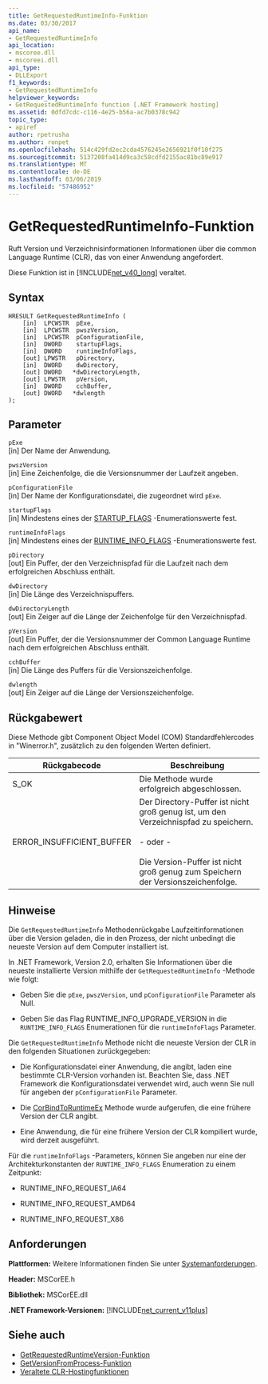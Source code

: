 ```yaml
---
title: GetRequestedRuntimeInfo-Funktion
ms.date: 03/30/2017
api_name:
- GetRequestedRuntimeInfo
api_location:
- mscoree.dll
- mscoreei.dll
api_type:
- DLLExport
f1_keywords:
- GetRequestedRuntimeInfo
helpviewer_keywords:
- GetRequestedRuntimeInfo function [.NET Framework hosting]
ms.assetid: 0dfd7cdc-c116-4e25-b56a-ac7b0378c942
topic_type:
- apiref
author: rpetrusha
ms.author: ronpet
ms.openlocfilehash: 514c429fd2ec2cda4576245e2656921f0f10f275
ms.sourcegitcommit: 5137208fa414d9ca3c58cdfd2155ac81bc89e917
ms.translationtype: MT
ms.contentlocale: de-DE
ms.lasthandoff: 03/06/2019
ms.locfileid: "57486952"
---
```

# <a name="getrequestedruntimeinfo-function"></a>GetRequestedRuntimeInfo-Funktion
Ruft Version und Verzeichnisinformationen Informationen über die common Language Runtime (CLR), das von einer Anwendung angefordert.  
  
 Diese Funktion ist in [!INCLUDE[net_v40_long](../../../../includes/net-v40-long-md.md)] veraltet.  
  
## <a name="syntax"></a>Syntax  
  
```  
HRESULT GetRequestedRuntimeInfo (  
    [in]  LPCWSTR  pExe,   
    [in]  LPCWSTR  pwszVersion,   
    [in]  LPCWSTR  pConfigurationFile,   
    [in]  DWORD    startupFlags,   
    [in]  DWORD    runtimeInfoFlags,   
    [out] LPWSTR   pDirectory,   
    [in]  DWORD    dwDirectory,   
    [out] DWORD   *dwDirectoryLength,   
    [out] LPWSTR   pVersion,   
    [in]  DWORD    cchBuffer,   
    [out] DWORD   *dwlength  
);  
```  
  
## <a name="parameters"></a>Parameter  
 `pExe`  
 [in] Der Name der Anwendung.  
  
 `pwszVersion`  
 [in] Eine Zeichenfolge, die die Versionsnummer der Laufzeit angeben.  
  
 `pConfigurationFile`  
 [in] Der Name der Konfigurationsdatei, die zugeordnet wird `pExe`.  
  
 `startupFlags`  
 [in] Mindestens eines der [STARTUP_FLAGS](../../../../docs/framework/unmanaged-api/hosting/startup-flags-enumeration.md) -Enumerationswerte fest.  
  
 `runtimeInfoFlags`  
 [in] Mindestens eines der [RUNTIME_INFO_FLAGS](../../../../docs/framework/unmanaged-api/hosting/runtime-info-flags-enumeration.md) -Enumerationswerte fest.  
  
 `pDirectory`  
 [out] Ein Puffer, der den Verzeichnispfad für die Laufzeit nach dem erfolgreichen Abschluss enthält.  
  
 `dwDirectory`  
 [in] Die Länge des Verzeichnispuffers.  
  
 `dwDirectoryLength`  
 [out] Ein Zeiger auf die Länge der Zeichenfolge für den Verzeichnispfad.  
  
 `pVersion`  
 [out] Ein Puffer, der die Versionsnummer der Common Language Runtime nach dem erfolgreichen Abschluss enthält.  
  
 `cchBuffer`  
 [in] Die Länge des Puffers für die Versionszeichenfolge.  
  
 `dwlength`  
 [out] Ein Zeiger auf die Länge der Versionszeichenfolge.  
  
## <a name="return-value"></a>Rückgabewert  
 Diese Methode gibt Component Object Model (COM) Standardfehlercodes in "Winerror.h", zusätzlich zu den folgenden Werten definiert.  
  
|Rückgabecode|Beschreibung|  
|-----------------|-----------------|  
|S_OK|Die Methode wurde erfolgreich abgeschlossen.|  
|ERROR_INSUFFICIENT_BUFFER|Der Directory-Puffer ist nicht groß genug ist, um den Verzeichnispfad zu speichern.<br /><br /> - oder -<br /><br /> Die Version-Puffer ist nicht groß genug zum Speichern der Versionszeichenfolge.|  
  
## <a name="remarks"></a>Hinweise  
 Die `GetRequestedRuntimeInfo` Methodenrückgabe Laufzeitinformationen über die Version geladen, die in den Prozess, der nicht unbedingt die neueste Version auf dem Computer installiert ist.  
  
 In .NET Framework, Version 2.0, erhalten Sie Informationen über die neueste installierte Version mithilfe der `GetRequestedRuntimeInfo` -Methode wie folgt:  
  
-   Geben Sie die `pExe`, `pwszVersion`, und `pConfigurationFile` Parameter als Null.  
  
-   Geben Sie das Flag RUNTIME_INFO_UPGRADE_VERSION in die `RUNTIME_INFO_FLAGS` Enumerationen für die `runtimeInfoFlags` Parameter.  
  
 Die `GetRequestedRuntimeInfo` Methode nicht die neueste Version der CLR in den folgenden Situationen zurückgegeben:  
  
-   Die Konfigurationsdatei einer Anwendung, die angibt, laden eine bestimmte CLR-Version vorhanden ist. Beachten Sie, dass .NET Framework die Konfigurationsdatei verwendet wird, auch wenn Sie null für angeben der `pConfigurationFile` Parameter.  
  
-   Die [CorBindToRuntimeEx](../../../../docs/framework/unmanaged-api/hosting/corbindtoruntimeex-function.md) Methode wurde aufgerufen, die eine frühere Version der CLR angibt.  
  
-   Eine Anwendung, die für eine frühere Version der CLR kompiliert wurde, wird derzeit ausgeführt.  
  
 Für die `runtimeInfoFlags` -Parameters, können Sie angeben nur eine der Architekturkonstanten der `RUNTIME_INFO_FLAGS` Enumeration zu einem Zeitpunkt:  
  
-   RUNTIME_INFO_REQUEST_IA64  
  
-   RUNTIME_INFO_REQUEST_AMD64  
  
-   RUNTIME_INFO_REQUEST_X86  
  
## <a name="requirements"></a>Anforderungen  
 **Plattformen:** Weitere Informationen finden Sie unter [Systemanforderungen](../../../../docs/framework/get-started/system-requirements.md).  
  
 **Header:** MSCorEE.h  
  
 **Bibliothek:** MSCorEE.dll  
  
 **.NET Framework-Versionen:** [!INCLUDE[net_current_v11plus](../../../../includes/net-current-v11plus-md.md)]  
  
## <a name="see-also"></a>Siehe auch
- [GetRequestedRuntimeVersion-Funktion](../../../../docs/framework/unmanaged-api/hosting/getrequestedruntimeversion-function.md)
- [GetVersionFromProcess-Funktion](../../../../docs/framework/unmanaged-api/hosting/getversionfromprocess-function.md)
- [Veraltete CLR-Hostingfunktionen](../../../../docs/framework/unmanaged-api/hosting/deprecated-clr-hosting-functions.md)
